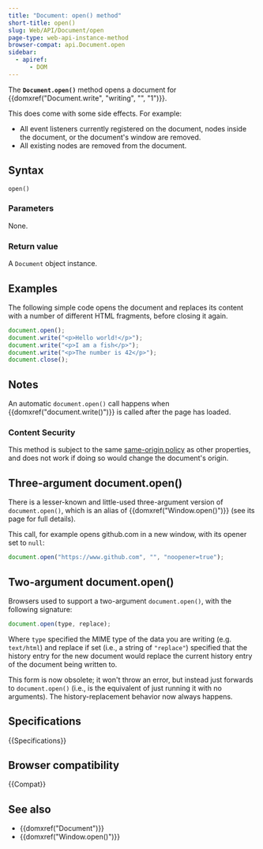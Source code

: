 ```yaml
---
title: "Document: open() method"
short-title: open()
slug: Web/API/Document/open
page-type: web-api-instance-method
browser-compat: api.Document.open
sidebar:
  - apiref:
      - DOM
---
```


The **`Document.open()`** method opens a document for
{{domxref("Document.write", "writing", "", "1")}}.

This does come with some side effects. For example:

- All event listeners currently registered on the document, nodes inside the document,
  or the document's window are removed.
- All existing nodes are removed from the document.

## Syntax

```js-nolint
open()
```

### Parameters

None.

### Return value

A `Document` object instance.

## Examples

The following simple code opens the document and replaces its content with a number of
different HTML fragments, before closing it again.

```js
document.open();
document.write("<p>Hello world!</p>");
document.write("<p>I am a fish</p>");
document.write("<p>The number is 42</p>");
document.close();
```

## Notes

An automatic `document.open()` call happens when
{{domxref("document.write()")}} is called after the page has loaded.

### Content Security

This method is subject to the same [same-origin policy](/en-US/docs/Web/Security/Same-origin_policy) as other properties, and does not work if doing so would change the document's origin.

## Three-argument document.open()

There is a lesser-known and little-used three-argument version of
`document.open()`, which is an alias of {{domxref("Window.open()")}} (see
its page for full details).

This call, for example opens github.com in a new window, with its opener set to
`null`:

```js
document.open("https://www.github.com", "", "noopener=true");
```

## Two-argument document.open()

Browsers used to support a two-argument `document.open()`, with the
following signature:

```js
document.open(type, replace);
```

Where `type` specified the MIME type of the data you are writing (e.g.
`text/html`) and replace if set (i.e., a string of `"replace"`)
specified that the history entry for the new document would replace the current history
entry of the document being written to.

This form is now obsolete; it won't throw an error, but instead just forwards to
`document.open()` (i.e., is the equivalent of just running it with no
arguments). The history-replacement behavior now always happens.

## Specifications

{{Specifications}}

## Browser compatibility

{{Compat}}

## See also

- {{domxref("Document")}}
- {{domxref("Window.open()")}}
